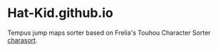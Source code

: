 # Hat-Kid.github.io
Tempus jump maps sorter based on Frelia's Touhou Character Sorter [charasort](https://github.com/execfera/charasort).